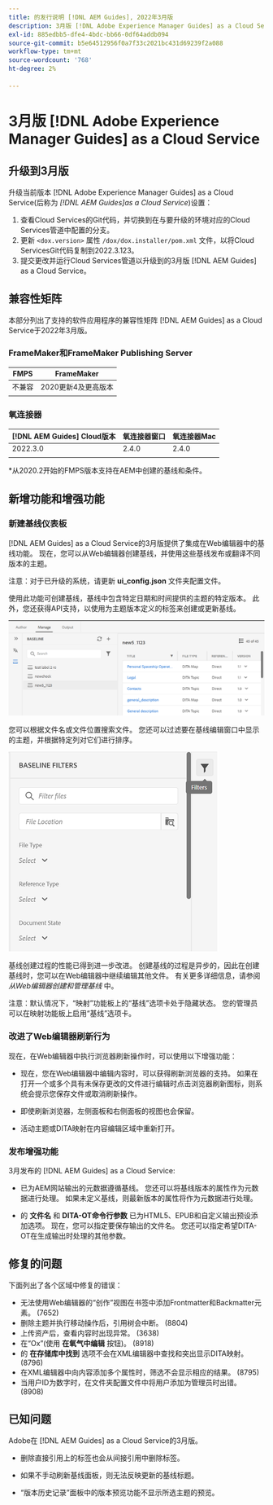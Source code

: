 ```yaml
---
title: 的发行说明 [!DNL AEM Guides], 2022年3月版
description: 3月版 [!DNL Adobe Experience Manager Guides] as a Cloud Service
exl-id: 885edbb5-dfe4-4bdc-bb66-0df64addb094
source-git-commit: b5e64512956f0a7f33c2021bc431d69239f2a088
workflow-type: tm+mt
source-wordcount: '768'
ht-degree: 2%

---
```


# 3月版 [!DNL Adobe Experience Manager Guides] as a Cloud Service

## 升级到3月版

升级当前版本 [!DNL Adobe Experience Manager Guides] as a Cloud Service(后称为 *[!DNL AEM Guides]as a Cloud Service*)设置：
1. 查看Cloud Services的Git代码，并切换到在与要升级的环境对应的Cloud Services管道中配置的分支。
2. 更新 `<dox.version>` 属性 `/dox/dox.installer/pom.xml` 文件，以将Cloud ServicesGit代码复制到2022.3.123。
3. 提交更改并运行Cloud Services管道以升级到的3月版 [!DNL AEM Guides] as a Cloud Service。

## 兼容性矩阵

本部分列出了支持的软件应用程序的兼容性矩阵 [!DNL AEM Guides] as a Cloud Service于2022年3月版。

### FrameMaker和FrameMaker Publishing Server

| FMPS | FrameMaker |
| --- | --- |
| 不兼容 | 2020更新4及更高版本 |
|  |  |


### 氧连接器

| [!DNL AEM Guides] Cloud版本 | 氧连接器窗口 | 氧连接器Mac |
| --- | --- | --- |
| 2022.3.0 | 2.4.0 | 2.4.0 |
|  |  |  |

*从2020.2开始的FMPS版本支持在AEM中创建的基线和条件。

## 新增功能和增强功能

### 新建基线仪表板

[!DNL AEM Guides] as a Cloud Service的3月版提供了集成在Web编辑器中的基线功能。 现在，您可以从Web编辑器创建基线，并使用这些基线发布或翻译不同版本的主题。

注意：对于已升级的系统，请更新 **ui_config.json** 文件夹配置文件。

使用此功能可创建基线，基线中包含特定日期和时间提供的主题的特定版本。 此外，您还获得API支持，以使用为主题版本定义的标签来创建或更新基线。

![基线管理选项卡](assets/baseline-manage.png)

您可以根据文件名或文件位置搜索文件。 您还可以过滤要在基线编辑窗口中显示的主题，并根据特定列对它们进行排序。

![基线管理选项卡](assets/baseline-filter.png)

基线创建过程的性能已得到进一步改进。 创建基线的过程是异步的，因此在创建基线时，您可以在Web编辑器中继续编辑其他文件。 有关更多详细信息，请参阅 *从Web编辑器创建和管理基线* 中。

注意：默认情况下，“映射”功能板上的“基线”选项卡处于隐藏状态。 您的管理员可以在映射功能板上启用“基线”选项卡。

### 改进了Web编辑器刷新行为

现在，在Web编辑器中执行浏览器刷新操作时，可以使用以下增强功能：

* 现在，您在Web编辑器中编辑内容时，可以获得刷新浏览器的支持。 如果在打开一个或多个具有未保存更改的文件进行编辑时点击浏览器刷新图标，则系统会提示您保存文件或取消刷新操作。

* 即使刷新浏览器，左侧面板和右侧面板的视图也会保留。

* 活动主题或DITA映射在内容编辑区域中重新打开。

### 发布增强功能

3月发布的 [!DNL AEM Guides] as a Cloud Service:

* 已为AEM网站输出的元数据遵循基线。 您还可以将基线版本的属性作为元数据进行处理。 如果未定义基线，则最新版本的属性将作为元数据进行处理。

* 的 **文件名** 和 **DITA-OT命令行参数** 已为HTML5、EPUB和自定义输出预设添加选项。 现在，您可以指定要保存输出的文件名。 您还可以指定希望DITA-OT在生成输出时处理的其他参数。

## 修复的问题

下面列出了各个区域中修复的错误：

* 无法使用Web编辑器的“创作”视图在书签中添加Frontmatter和Backmatter元素。 (7652)
* 删除主题并执行移动操作后，引用树会中断。 (8804)
* 上传资产后，查看内容时出现异常。 (3638)
* 在“Ox”(使用 **在氧气中编辑** 按钮)。 (8918)
* 的 **在存储库中找到** 选项不会在XML编辑器中查找和突出显示DITA映射。 (8796)
* 在XML编辑器中向内容添加多个属性时，筛选不会显示相应的结果。 (8795)
* 当用户ID为数字时，在文件夹配置文件中将用户添加为管理员时出错。 (8908)

## 已知问题

Adobe在 [!DNL AEM Guides] as a Cloud Service的3月版。

* 删除直接引用上的标签也会从间接引用中删除标签。

* 如果不手动刷新基线面板，则无法反映更新的基线标题。

* “版本历史记录”面板中的版本预览功能不显示所选主题的预览。
